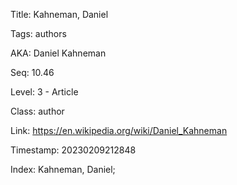 Title:  Kahneman, Daniel

Tags:   authors

AKA:    Daniel Kahneman

Seq:    10.46

Level:  3 - Article

Class:  author

Link:   https://en.wikipedia.org/wiki/Daniel_Kahneman

Timestamp: 20230209212848

Index:  Kahneman, Daniel; 
